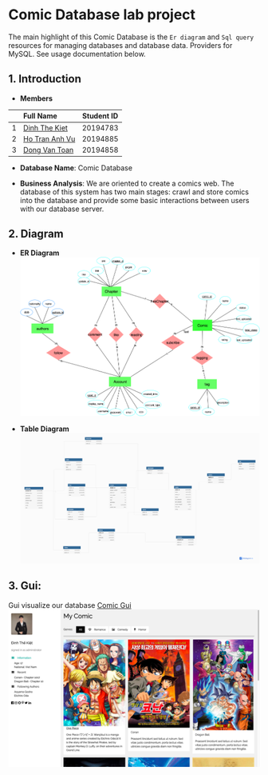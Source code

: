 # Comic Database lab project

The main highlight of this Comic Database is the `Er diagram` and `Sql query` resources for managing databases and database data. Providers for MySQL. See usage documentation below.

## 1. Introduction 
- **Members**

| |Full Name|Student ID|
|:--:|:--|:--:|
| 1 | [Dinh The Kiet](https://github.com/Overleaff) | 20194783 |
| 2 | [Ho Tran Anh Vu](https://github.com/anhvu2501) | 20194885 |
| 3 | [Dong Van Toan](https://github.com/jun0e) | 20194858 |

- **Database Name**: Comic Database

- **Business Analysis**: We are oriented to create a comics web. The database of this system has two main stages: crawl and store comics into the database and provide some basic interactions between users with our database server.

## 2. Diagram
- **ER Diagram**
![alt text](er%20diagram/MicrosoftTeams-image.png)

- **Table Diagram**
![alt text](er%20diagram/Diagram.png)

## 3. Gui:
Gui visualize our database
[Comic Gui](https://github.com/Overleaff/Database_Project/blob/master/html/chapter.html)
![alt text](other/gui.png)
